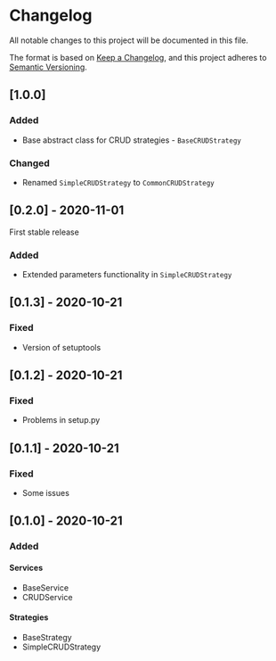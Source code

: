 # Changelog
All notable changes to this project will be documented in this file.

The format is based on [Keep a Changelog](https://keepachangelog.com/en/1.0.0/),
and this project adheres to [Semantic Versioning](https://semver.org/spec/v2.0.0.html).

## [1.0.0]

### Added

- Base abstract class for CRUD strategies - `BaseCRUDStrategy`

### Changed

- Renamed `SimpleCRUDStrategy` to `CommonCRUDStrategy`

## [0.2.0] - 2020-11-01

First stable release

### Added

- Extended parameters functionality in `SimpleCRUDStrategy`

## [0.1.3] - 2020-10-21

### Fixed

- Version of setuptools

## [0.1.2] - 2020-10-21

### Fixed

- Problems in setup.py

## [0.1.1] - 2020-10-21

### Fixed

- Some issues

## [0.1.0] - 2020-10-21

### Added

#### Services

- BaseService
- CRUDService

#### Strategies

- BaseStrategy
- SimpleCRUDStrategy

